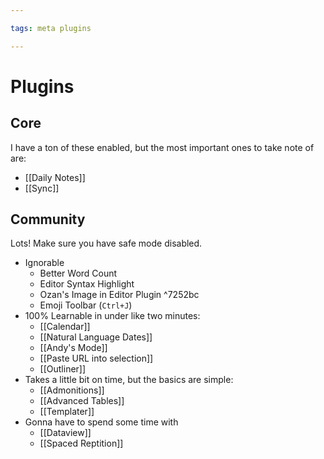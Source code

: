 ```yaml
---

tags: meta plugins

---
```


# Plugins

## Core

I have a ton of these enabled, but the most important ones to take note of are:
- [[Daily Notes]]
- [[Sync]]

## Community

Lots! Make sure you have safe mode disabled.
- Ignorable
    - Better Word Count
    - Editor Syntax Highlight
    - Ozan's Image in Editor Plugin ^7252bc
    - Emoji Toolbar (`Ctrl+J`)
- 100% Learnable in under like two minutes:
    - [[Calendar]]
    - [[Natural Language Dates]]
    - [[Andy's Mode]]
    - [[Paste URL into selection]]
    - [[Outliner]]
- Takes a little bit on time, but the basics are simple:
    - [[Admonitions]]
    - [[Advanced Tables]]
    - [[Templater]]
- Gonna have to spend some time with
    - [[Dataview]]
    - [[Spaced Reptition]]